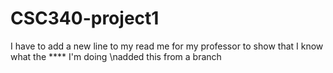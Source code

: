 # CSC340-project1
I have to add a new line to my read me for my professor to show that I know what the \**** I'm doing
\nadded this from a branch
